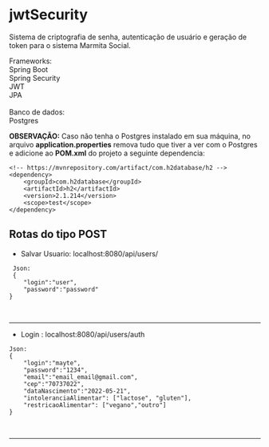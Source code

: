 # jwtSecurity
Sistema de criptografia de senha, autenticação de usuário e geração de token para o sistema Marmita Social.

Frameworks: <br>
Spring Boot<br>
Spring Security<br>
JWT<br>
JPA<br><br>
Banco de dados: <br>
Postgres <br>

**OBSERVAÇÃO:** Caso não tenha o Postgres instalado em sua máquina, no arquivo **application.properties** remova tudo que tiver a ver com o Postgres e adicione ao **POM.xml** do projeto a seguinte dependencia:<br>

```
<!-- https://mvnrepository.com/artifact/com.h2database/h2 -->
<dependency>
    <groupId>com.h2database</groupId>
    <artifactId>h2</artifactId>
    <version>2.1.214</version>
    <scope>test</scope>
</dependency>
```


## Rotas do tipo POST

- Salvar Usuario:  localhost:8080/api/users/<br>

```
 Json:
 {
	"login":"user",
	"password":"password"
}
```
<br><hr>

- Login : localhost:8080/api/users/auth
```
Json:
{
	"login":"mayte",
	"password":"1234",
	"email":"email_email@gmail.com",
	"cep":"70737022",
	"dataNascimento":"2022-05-21",
	"intoleranciaAlimentar": ["lactose", "gluten"],
	"restricaoAlimentar": ["vegano","outro"]
}
```
<br><hr>
